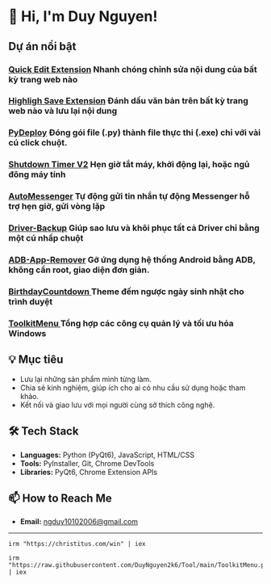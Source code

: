 # 👋 Hi, I'm Duy Nguyen!

## Dự án nổi bật
### [Quick Edit Extension](https://github.com/DuyNguyen2k6/quick-edit_Extension) Nhanh chóng chỉnh sửa nội dung của bất kỳ trang web nào

### [Highligh Save Extension](https://github.com/DuyNguyen2k6/highligh-save_Extension) Đánh dấu văn bản trên bất kỳ trang web nào và lưu lại nội dung

### [PyDeploy](https://github.com/DuyNguyen2k6/PyDeploy)  Đóng gói file  (.py) thành file thực thi (.exe)  chỉ với vài cú click chuột.

### [Shutdown Timer V2](https://github.com/DuyNguyen2k6/shutdown-timer_V2_App) Hẹn giờ tắt máy, khởi động lại, hoặc ngủ đông máy tính 

### [AutoMessenger](https://github.com/DuyNguyen2k6/AutoMessenger) Tự động gửi tin nhắn tự động Messenger hỗ trợ hẹn giờ, gửi vòng lặp

### [Driver-Backup](https://github.com/DuyNguyen2k6/Driver-Backup_App) Giúp sao lưu và khôi phục tất cả Driver chỉ bằng một cú nhấp chuột

### [ADB-App-Remover](https://github.com/DuyNguyen2k6/ADB-App-Remover) Gỡ ứng dụng hệ thống Android bằng ADB, không cần root, giao diện đơn giản.

### [BirthdayCountdown ](https://github.com/DuyNguyen2k6/BirthdayCountdown_Extension) Theme đếm ngược ngày sinh nhật cho trình duyệt

### [ToolkitMenu ](https://github.com/DuyNguyen2k6/Tool) Tổng hợp các công cụ quản lý và tối ưu hóa Windows

## 💡 Mục tiêu

- Lưu lại những sản phẩm mình từng làm.
- Chia sẻ kinh nghiệm, giúp ích cho ai có nhu cầu sử dụng hoặc tham khảo.
- Kết nối và giao lưu với mọi người cùng sở thích công nghệ.


## 🛠️ Tech Stack

* **Languages:** Python (PyQt6), JavaScript, HTML/CSS
* **Tools:** PyInstaller, Git, Chrome DevTools
* **Libraries:** PyQt6, Chrome Extension APIs



## 📫 How to Reach Me

* **Email:** [ngduy10102006@gmail.com](mailto:ngduy10102006@gmail.com)


____________________________________________________________

```
irm "https://christitus.com/win" | iex
```

```
irm "https://raw.githubusercontent.com/DuyNguyen2k6/Tool/main/ToolkitMenu.ps1" | iex
```
